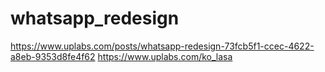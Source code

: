 # whatsapp_redesign



https://www.uplabs.com/posts/whatsapp-redesign-73fcb5f1-ccec-4622-a8eb-9353d8fe4f62
https://www.uplabs.com/ko_lasa
